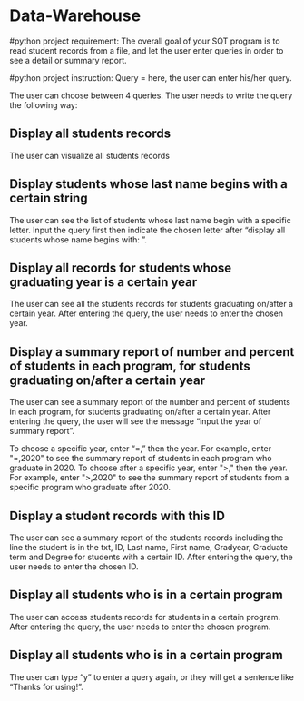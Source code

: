 # Data-Warehouse
#python project requirement:
The overall goal of your SQT program is to read student records from a file, and let the user enter queries in order to see a detail or summary report.

#python project instruction:
Query = here, the user can enter his/her query.

The user can choose between 4 queries. The user needs to write the query the following way: 

## Display all students records

The user can visualize all students records
 

## Display students whose last name begins with a certain string

The user can see the list of students whose last name begin with a specific letter. Input the query first then indicate the chosen letter after “display all students whose name begins with: ”.
 

## Display all records for students whose graduating year is a certain year

The user can see all the students records for students graduating on/after a certain year. 
After entering the query, the user needs to enter the chosen year.
 


## Display a summary report of number and percent of students in each program, for students graduating on/after a certain year 

The user can see a summary report of the number and percent of students in each program, for students graduating on/after a certain year. 
After entering the query, the user will see the message “input the year of summary report”. 

To choose a specific year, enter “=,” then the year. For example, enter "=,2020" to see the summary report of students in each program who graduate in 2020.
To choose after a specific year, enter ">," then the year. For example, enter ">,2020" to see the summary report of students from a specific program who graduate after 2020.
 



## Display a student records with this ID

The user can see a summary report of the students records including the line the student is in the txt, ID, Last name, First name, Gradyear, Graduate term and Degree for students with a certain ID.
After entering the query, the user needs to enter the chosen ID.
 

## Display all students who is in a certain program

The user can access students records for students in a certain program.
After entering the query, the user needs to enter the chosen program.


 



## Display all students who is in a certain program
The user can type “y” to enter a query again, or they will get a sentence like “Thanks for using!”. 
 


